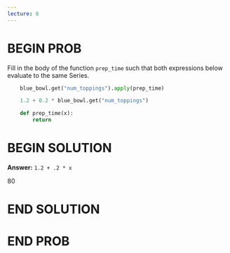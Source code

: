 ```yaml
---
lecture: 8
---
```


# BEGIN PROB

Fill in the body of the function `prep_time` such that both expressions
below evaluate to the same Series.

```py
    blue_bowl.get("num_toppings").apply(prep_time)

    1.2 + 0.2 * blue_bowl.get("num_toppings")

    def prep_time(x): 
        return 
```

# BEGIN SOLUTION

**Answer:** `1.2 + .2 * x`

<average>80</average>

# END SOLUTION

# END PROB